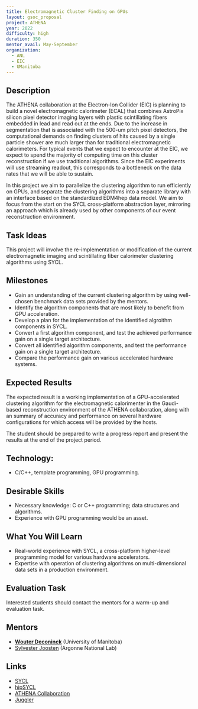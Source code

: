 ```yaml
---
title: Electromagnetic Cluster Finding on GPUs
layout: gsoc_proposal
project: ATHENA
year: 2022
difficulty: high
duration: 350
mentor_avail: May-September
organization:
  - ANL
  - EIC
  - UManitoba
---
```

## Description
The ATHENA collaboration at the Electron-Ion Collider (EIC) is planning to build
a novel electromagnetic calorimeter (ECAL) that combines AstroPix silicon pixel
detector imaging layers with plastic scintillating fibers embedded in lead and
read out at the ends. Due to the increase in segmentation that is associated with
the 500-um pitch pixel detectors, the computational demands on finding clusters
of hits caused by a single particle shower are much larger than for traditional
electromagnetic calorimeters. For typical events that we expect to encounter at
the EIC, we expect to spend the majority of computing time on this cluster
reconstruction if we use traditional algorithms. Since the EIC experiments will
use streaming readout, this corresponds to a bottleneck on the data rates that we
will be able to sustain.

In this project we aim to parallelize the clustering algorithm to run efficiently
on GPUs, and separate the clustering algorithms into a separate library with an
interface based on the standardized EDM4hep data model. We aim to focus from the 
start on the SYCL cross-platform abstraction layer, mirroring an approach which 
is already used by other components of our event reconstruction environment.

## Task Ideas
This project will involve the re-implementation or modification of the current
electromagnetic imaging and scintillating fiber calorimeter clustering algorithms
using SYCL.

## Milestones
 * Gain an understanding of the current clustering algorithm by using well-chosen
   benchmark data sets provided by the mentors.
 * Identify the algorithm components that are most likely to benefit from GPU
   acceleration.
 * Develop a plan for the implementation of the identified algroithm components
   in SYCL.
 * Convert a first algorithm component, and test the achieved performance gain
   on a single target architecture.
 * Convert all identified algorithm components, and test the performance gain
   on a single target architecture.
 * Compare the performance gain on various accelerated hardware systems.

## Expected Results
The expected result is a working implementation of a GPU-accelerated clustering
algorithm for the electromagnetic calorimenter in the Gaudi-based reconstruction
environment of the ATHENA collaboration, along with an summary of accuracy and
performance on several hardware configurations for which access will be provided
by the hosts.

The student should be prepared to write a progress report and present the results
at the end of the project period.

## Technology:
 * C/C++, template programming, GPU programming.

## Desirable Skills
 * Necessary knowledge: C or C++ programming; data structures and algorithms.
 * Experience with GPU programming would be an asset.

## What You Will Learn
 * Real-world experience with SYCL, a cross-platform higher-level programming
   model for various hardware accelerators.
 * Expertise with operation of clustering algorithms on multi-dimensional data
   sets in a production environment.

## Evaluation Task
Interested students should contact the mentors for a warm-up and evaluation task.

## Mentors
 * **[Wouter Deconinck](mailto:wouter.deconinck@umanitoba.ca)** (University of Manitoba)
 * [Sylvester Joosten](mailto:sjoosten@anl.gov) (Argonne National Lab)

## Links
 * [SYCL](https://www.khronos.org/sycl/)
 * [hipSYCL](https://github.com/illuhad/hipSYCL)
 * [ATHENA Collaboration](https://athena-eic.org)
 * [Juggler](https://eicweb.phy.anl.gov/EIC/juggler)
